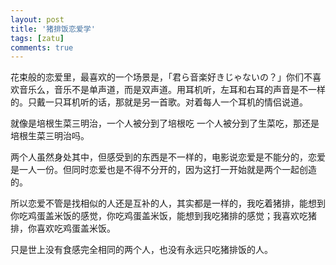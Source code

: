 ```yaml
---
layout: post
title: '猪排饭恋爱学'
tags: [zatu]
comments: true
---
```


花束般的恋爱里，最喜欢的一个场景是，「君ら音楽好きじゃないの？」你们不喜欢音乐么，音乐不是单声道，而是双声道。用耳机听，左耳和右耳的声音是不一样的。只戴一只耳机听的话，那就是另一首歌。对着每人一个耳机的情侣说道。

就像是培根生菜三明治，一个人被分到了培根吃 一个人被分到了生菜吃，那还是培根生菜三明治吗。

两个人虽然身处其中，但感受到的东西是不一样的，电影说恋爱是不能分的，恋爱是一人一份。但同时恋爱也是不得不分开的，因为这打一开始就是两个一起创造的。

所以恋爱不管是找相似的人还是互补的人，其实都是一样的，我吃着猪排，能想到你吃鸡蛋盖米饭的感觉，你吃鸡蛋盖米饭，能想到我吃猪排的感觉；我喜欢吃猪排，你喜欢吃鸡蛋盖米饭。

只是世上没有食感完全相同的两个人，也没有永远只吃猪排饭的人。
